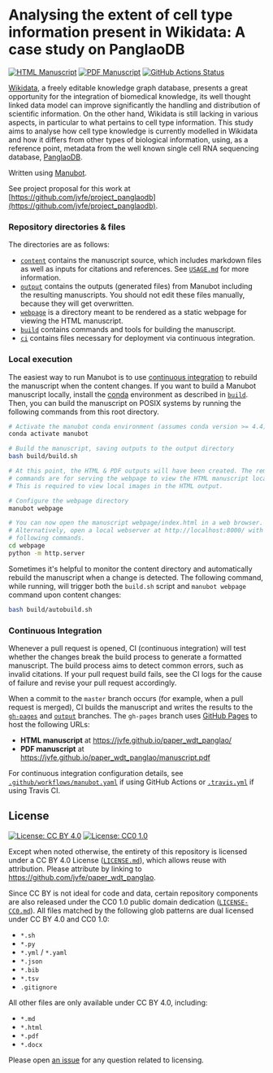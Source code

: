 # Analysing the extent of cell type information present in Wikidata: A case study on PanglaoDB
<!-- usage note: edit the H1 title above to personalize the manuscript -->

[![HTML Manuscript](https://img.shields.io/badge/manuscript-HTML-blue.svg)](https://jvfe.github.io/paper_wdt_panglao/)
[![PDF Manuscript](https://img.shields.io/badge/manuscript-PDF-blue.svg)](https://jvfe.github.io/paper_wdt_panglao/manuscript.pdf)
[![GitHub Actions Status](https://github.com/jvfe/paper_wdt_panglao/workflows/Manubot/badge.svg)](https://github.com/jvfe/paper_wdt_panglao/actions)
<!-- usage note: delete CI badges above for services not used by your manuscript -->

[Wikidata](https://www.wikidata.org/wiki/Wikidata:Main_Page), a freely editable knowledge graph database, presents a great opportunity for the integration of biomedical knowledge, its well thought
linked data model can improve significantly the handling and distribution of scientific information. On the other hand, Wikidata is still lacking
in various aspects, in particular to what pertains to cell type information. This study aims to analyse how cell type knowledge is currently modelled 
in Wikidata and how it differs from other types of biological information, using, as a reference point, metadata from the well known single cell RNA sequencing database, [PanglaoDB](https://panglaodb.se/index.html).

Written using [Manubot](https://github.com/manubot/manubot). 

See project proposal for this work at [https://github.com/jvfe/project_panglaodb](https://github.com/jvfe/project_panglaodb). 

### Repository directories & files

The directories are as follows:

+ [`content`](content) contains the manuscript source, which includes markdown files as well as inputs for citations and references.
  See [`USAGE.md`](USAGE.md) for more information.
+ [`output`](output) contains the outputs (generated files) from Manubot including the resulting manuscripts.
  You should not edit these files manually, because they will get overwritten.
+ [`webpage`](webpage) is a directory meant to be rendered as a static webpage for viewing the HTML manuscript.
+ [`build`](build) contains commands and tools for building the manuscript.
+ [`ci`](ci) contains files necessary for deployment via continuous integration.

### Local execution

The easiest way to run Manubot is to use [continuous integration](#continuous-integration) to rebuild the manuscript when the content changes.
If you want to build a Manubot manuscript locally, install the [conda](https://conda.io) environment as described in [`build`](build).
Then, you can build the manuscript on POSIX systems by running the following commands from this root directory.

```sh
# Activate the manubot conda environment (assumes conda version >= 4.4)
conda activate manubot

# Build the manuscript, saving outputs to the output directory
bash build/build.sh

# At this point, the HTML & PDF outputs will have been created. The remaining
# commands are for serving the webpage to view the HTML manuscript locally.
# This is required to view local images in the HTML output.

# Configure the webpage directory
manubot webpage

# You can now open the manuscript webpage/index.html in a web browser.
# Alternatively, open a local webserver at http://localhost:8000/ with the
# following commands.
cd webpage
python -m http.server
```

Sometimes it's helpful to monitor the content directory and automatically rebuild the manuscript when a change is detected.
The following command, while running, will trigger both the `build.sh` script and `manubot webpage` command upon content changes:

```sh
bash build/autobuild.sh
```

### Continuous Integration

Whenever a pull request is opened, CI (continuous integration) will test whether the changes break the build process to generate a formatted manuscript.
The build process aims to detect common errors, such as invalid citations.
If your pull request build fails, see the CI logs for the cause of failure and revise your pull request accordingly.

When a commit to the `master` branch occurs (for example, when a pull request is merged), CI builds the manuscript and writes the results to the [`gh-pages`](https://github.com/jvfe/paper_wdt_panglao/tree/gh-pages) and [`output`](https://github.com/jvfe/paper_wdt_panglao/tree/output) branches.
The `gh-pages` branch uses [GitHub Pages](https://pages.github.com/) to host the following URLs:

+ **HTML manuscript** at https://jvfe.github.io/paper_wdt_panglao/
+ **PDF manuscript** at https://jvfe.github.io/paper_wdt_panglao/manuscript.pdf

For continuous integration configuration details, see [`.github/workflows/manubot.yaml`](.github/workflows/manubot.yaml) if using GitHub Actions or [`.travis.yml`](.travis.yml) if using Travis CI.

## License

<!--
usage note: edit this section to change the license of your manuscript or source code changes to this repository.
We encourage users to openly license their manuscripts, which is the default as specified below.
-->

[![License: CC BY 4.0](https://img.shields.io/badge/License%20All-CC%20BY%204.0-lightgrey.svg)](http://creativecommons.org/licenses/by/4.0/)
[![License: CC0 1.0](https://img.shields.io/badge/License%20Parts-CC0%201.0-lightgrey.svg)](https://creativecommons.org/publicdomain/zero/1.0/)

Except when noted otherwise, the entirety of this repository is licensed under a CC BY 4.0 License ([`LICENSE.md`](LICENSE.md)), which allows reuse with attribution.
Please attribute by linking to https://github.com/jvfe/paper_wdt_panglao.

Since CC BY is not ideal for code and data, certain repository components are also released under the CC0 1.0 public domain dedication ([`LICENSE-CC0.md`](LICENSE-CC0.md)).
All files matched by the following glob patterns are dual licensed under CC BY 4.0 and CC0 1.0:

+ `*.sh`
+ `*.py`
+ `*.yml` / `*.yaml`
+ `*.json`
+ `*.bib`
+ `*.tsv`
+ `.gitignore`

All other files are only available under CC BY 4.0, including:

+ `*.md`
+ `*.html`
+ `*.pdf`
+ `*.docx`

Please open [an issue](https://github.com/jvfe/paper_wdt_panglao/issues) for any question related to licensing.
